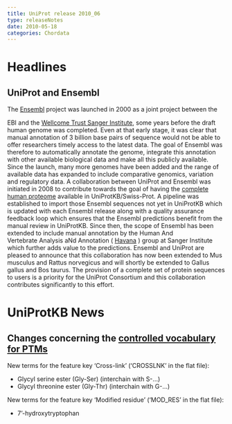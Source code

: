 ```yaml
---
title: UniProt release 2010_06
type: releaseNotes
date: 2010-05-18
categories: Chordata
---
```


# Headlines

## UniProt and Ensembl

The [Ensembl](http://www.ensembl.org/) project was launched in 2000 as a joint project between the

EBI and the [Wellcome Trust Sanger Institute](http://www.sanger.ac.uk/), some years before the draft human genome was completed. Even at that early stage, it was clear that manual annotation of 3 billion base pairs of sequence would not be able to offer researchers timely access to the latest data. The goal of Ensembl was therefore to automatically annotate the genome, integrate this annotation with other available biological data and make all this publicly available. Since the launch, many more genomes have been added and the range of available data has expanded to include comparative genomics, variation and regulatory data. A collaboration between UniProt and Ensembl was initiated in 2008 to contribute towards the goal of having the [complete human proteome](http://www.uniprot.org/uniprot?query=organism_id:9606+AND+reviewed:true) available in UniProtKB/Swiss-Prot. A pipeline was established to import those Ensembl sequences not yet in UniProtKB which is updated with each Ensembl release along with a quality assurance feedback loop which ensures that the Ensembl predictions benefit from the manual review in UniProtKB. Since then, the scope of Ensembl has been extended to include manual annotation by the Human And  
Vertebrate Analysis aNd Annotation ( [Havana](http://www.sanger.ac.uk/bioinfo/havana/) ) group at Sanger Institute which further adds value to the predictions. Ensembl and UniProt are pleased to announce that this collaboration has now been extended to Mus musculus and Rattus norvegicus and will shortly be extended to Gallus gallus and Bos taurus. The provision of a complete set of protein sequences to users is a priority for the UniProt Consortium and this collaboration contributes significantly to this effort.

# UniProtKB News

## Changes concerning the [controlled vocabulary for PTMs](https://ftp.uniprot.org/pub/databases/uniprot/current_release/knowledgebase/complete/docs/ptmlist)

New terms for the feature key ‘Cross-link’ (‘CROSSLNK’ in the flat file):

- Glycyl serine ester (Gly-Ser) (interchain with S-...)
- Glycyl threonine ester (Gly-Thr) (interchain with G-...)

New terms for the feature key ‘Modified residue’ (‘MOD_RES’ in the flat file):

- 7’-hydroxytryptophan
